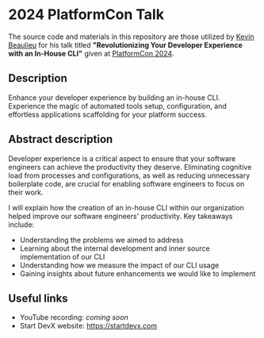 # 2024 PlatformCon Talk
The source code and materials in this repository are those utilized by [Kevin Beaulieu](https://www.linkedin.com/in/beaulieukevin) for his talk titled **"Revolutionizing Your Developer Experience with an In-House CLI"** given at [PlatformCon 2024](https://platformcon.com/).

## Description
Enhance your developer experience by building an in-house CLI. Experience the magic of automated tools setup, configuration, and effortless applications scaffolding for your platform success.

## Abstract description
Developer experience is a critical aspect to ensure that your software engineers can achieve the productivity they deserve. Eliminating cognitive load from processes and configurations, as well as reducing unnecessary boilerplate code, are crucial for enabling software engineers to focus on their work.

I will explain how the creation of an in-house CLI within our organization helped improve our software engineers' productivity. Key takeaways include:
* Understanding the problems we aimed to address
* Learning about the internal development and inner source implementation of our CLI
* Understanding how we measure the impact of our CLI usage
* Gaining insights about future enhancements we would like to implement

## Useful links
* YouTube recording: *coming soon*
* Start DevX website: https://startdevx.com